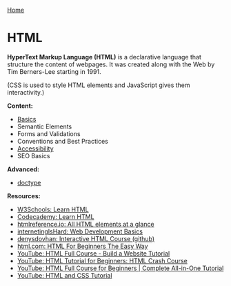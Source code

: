 [Home](../../README.md)

# HTML

**HyperText Markup Language (HTML)** is a declarative language that structure the content of webpages. It was created along with the Web by Tim Berners-Lee starting in 1991. 

(CSS is used to style HTML elements and JavaScript gives them interactivity.)

**Content:**
- [Basics](./basics.md)
- Semantic Elements
- Forms and Validations
- Conventions and Best Practices
- [Accessibility](./accessibility.md)
- SEO Basics

**Advanced:**
- [doctype](./DOCTYPE.md)

**Resources:**
- [W3Schools: Learn HTML](https://www.w3schools.com/html/html_intro.asp)
- [Codecademy: Learn HTML](https://www.codecademy.com/learn/learn-html)
- [htmlreference.io: All HTML elements at a glance](https://htmlreference.io/)
- [internetingIsHard: Web Development Basics](https://internetingishard.netlify.app/html-and-css/index.html)
- [denysdovhan: Interactive HTML Course (github)](https://github.com/denysdovhan/learnyouhtml)
- [html.com: HTML For Beginners The Easy Way](https://html.com)
- [YouTube: HTML Full Course - Build a Website Tutorial](https://www.youtube.com/watch?v=pQN-pnXPaVg)
- [YouTube: HTML Tutorial for Beginners: HTML Crash Course](https://www.youtube.com/watch?v=qz0aGYrrlhU)
- [YouTube: HTML Full Course for Beginners | Complete All-in-One Tutorial ](https://youtu.be/mJgBOIoGihA)
- [YouTube: HTML and CSS Tutorial](https://www.youtube.com/watch?v=D-h8L5hgW-w)
